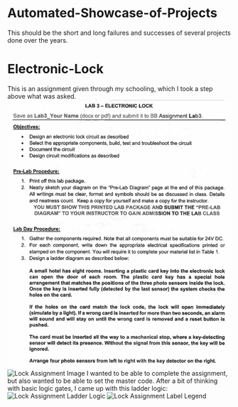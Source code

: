 # Automated-Showcase-of-Projects
This should be the short and long failures and successes of several projects done over the years.

# Electronic-Lock
This is an assignment given through my schooling, which I took a step above what was asked.
![Lock Assignment Description](Electronic_Lock_Task.png)
![Lock Assignment Image](images/Electronic_Lock_Task_2.png)
I wanted to be able to complete the assignment, but also wanted to be able to set the master code. After a bit of thinking with basic logic gates, I came up with this ladder logic:
![Lock Assignment Ladder Logic](Automated-Showcase-of-Projects/assets/images/Electronic_Lock_Ladder_Logic.png) ![Lock Assignment Label Legend](images/Electronic_Lock_Label_Information.png)
